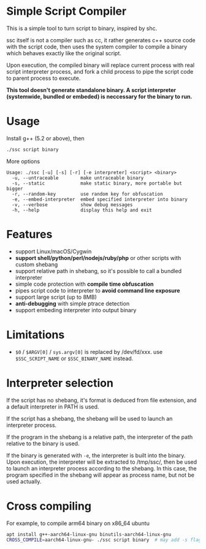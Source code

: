 # Simple Script Compiler

This is a simple tool to turn script to binary, inspired by shc.

ssc itself is not a compiler such as cc, it rather generates c++ source code with the script code, then uses the system compiler to compile a binary which behaves exactly like the original script.

Upon execution, the compiled binary will replace current process with real script interpreter process, and fork a child process to pipe the script code to parent process to execute.

**This tool doesn't generate standalone binary. A script interpreter (systemwide, bundled or embeded) is neccessary for the binary to run.**

# Usage

Install g++ (5.2 or above), then

```bash
./ssc script binary
```

More options

```
Usage: ./ssc [-u] [-s] [-r] [-e interpreter] <script> <binary>
  -u, --untraceable        make untraceable binary
  -s, --static             make static binary, more portable but bigger
  -r, --random-key         use random key for obfuscation
  -e, --embed-interpreter  embed specified interpreter into binary
  -v, --verbose            show debug messages
  -h, --help               display this help and exit
```

# Features

* support Linux/macOS/Cygwin
* **support shell/python/perl/nodejs/ruby/php** or other scripts with custom shebang
* support relative path in shebang, so it's possible to call a bundled interpreter
* simple code protection with **compile time obfuscation**
* pipes script code to interpreter to **avoid command line exposure**
* support large script (up to 8MB)
* **anti-debugging** with simple ptrace detection
* support embeding interpreter into output binary

# Limitations

* `$0` / `$ARGV[0]` / `sys.argv[0]` is replaced by /dev/fd/xxx. use `$SSC_SCRIPT_NAME` or `$SSC_BINARY_NAME` instead.

# Interpreter selection

If the script has no shebang, it's format is deduced from file extension, and a default interpreter in PATH is used.

If the script has a shebang, the shebang will be used to launch an interpreter process.

If the program in the shebang is a relative path, the interpreter of the path relative to the binary is used. 

If the binary is generated with `-e`, the interpreter is built into the binary. Upon execution, the interpreter will be extracted to /tmp/ssc/, then be used to launch an interpreter process according to the shebang. In this case, the program specified in the shebang will appear as process name, but not be used actually.

# Cross compiling

For example, to compile arm64 binary on x86_64 ubuntu

```bash
apt install g++-aarch64-linux-gnu binutils-aarch64-linux-gnu
CROSS_COMPILE=aarch64-linux-gnu- ./ssc script binary  # may add -s flag
```
